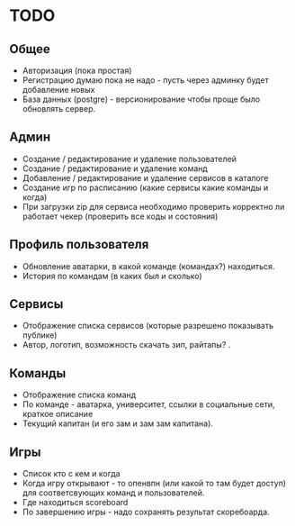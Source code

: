 
# TODO


## Общее

- Авторизация (пока простая)
- Регистрацию думаю пока не надо - пусть через админку будет добавление новых
- База данных (postgre) - версионирование чтобы проще было обновлять сервер.

## Админ

- Создание / редактирование и удаление пользователей
- Создание / редактирование и удаление команд
- Добавление / редактирование и удаление сервисов в каталоге
- Создание игр по расписанию (какие сервисы какие команды и когда)
- При загрузки zip для сервиса необходимо проверить корректно ли работает чекер (проверить все коды и состояния)

## Профиль пользователя

- Обновление аватарки, в какой команде (командах?) находиться.
- История по командам (в каких был и сколько)


## Сервисы

- Отображение списка сервисов (которые разрешено показывать публике)
- Автор, логотип, возможность скачать зип, райтапы? .


## Команды

- Отображение списка команд
- По команде - аватарка, университет, ссылки в социальные сети, краткое описание
- Текущий капитан (и его зам и зам зам капитана).


## Игры

- Список кто с кем и когда
- Когда игру открывают - то опенвпн (или какой то там будет доступ) для соответсвующих команд и пользователей.
- Где находиться scoreboard
- По завершению игры - надо сохранять результат скоребоарда.
